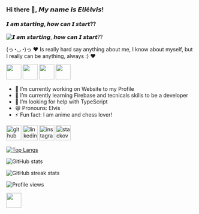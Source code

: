 ### Hi there 👋, 𝙈𝙮 𝙣𝙖𝙢𝙚 𝙞𝙨 𝙀𝙡𝙞é𝙡𝙫𝙞𝙨!
#### 𝙄 𝙖𝙢 𝙨𝙩𝙖𝙧𝙩𝙞𝙣𝙜, 𝙝𝙤𝙬 𝙘𝙖𝙣 𝙄 𝙨𝙩𝙖𝙧𝙩??
![𝙄 𝙖𝙢 𝙨𝙩𝙖𝙧𝙩𝙞𝙣𝙜, 𝙝𝙤𝙬 𝙘𝙖𝙣 𝙄 𝙨𝙩𝙖𝙧𝙩??](https://i.pinimg.com/564x/dc/b2/f7/dcb2f772998cbfa902fcedaf1b845ef0.jpg)

(っ◔◡◔)っ ♥ Is really hard say anything about me, I know about myself, but I really can be anything, always :) ♥

 <img src="https://cdn-icons.flaticon.com/png/512/1183/premium/1183621.png?token=exp=1638198599~hmac=a782e1bc4d0e24f467fca2082e1f7bf0" alt="" height="40">
 <img src="https://cdn-icons.flaticon.com/png/512/4524/premium/4524348.png?token=exp=1638198706~hmac=1bd15653e4d3610dccf70ec89976b65b" alt="" height="40">
 <img src="https://cdn-icons-png.flaticon.com/512/5968/5968267.png" alt="" height="40">
 <img src="https://cdn-icons-png.flaticon.com/512/5968/5968242.png" alt="" height="40">

- 🔭 I’m currently working on Website to my Profile 
- 🌱 I’m currently learning Firebase and tecnicals skills to be a developer 
- 🤔 I’m looking for help with TypeScript 
- 😄 Pronouns: Elvis 
- ⚡ Fun fact: I am anime and chess lover! 


[<img src='https://cdn.jsdelivr.net/npm/simple-icons@3.0.1/icons/github.svg' alt='github' height='40'>](https://github.com/Elvis-Dev-T)  [<img src='https://cdn.jsdelivr.net/npm/simple-icons@3.0.1/icons/linkedin.svg' alt='linkedin' height='40'>](https://www.linkedin.com/in/ElielvisRocha/)  [<img src='https://cdn.jsdelivr.net/npm/simple-icons@3.0.1/icons/instagram.svg' alt='instagram' height='40'>](https://www.instagram.com/possibilitiesdeveloper/)  [<img src='https://cdn.jsdelivr.net/npm/simple-icons@3.0.1/icons/stackoverflow.svg' alt='stackoverflow' height='40'>](https://stackoverflow.com/users/eliélvisrocha)  

[![Top Langs](https://github-readme-stats.vercel.app/api/top-langs/?username=Elvis-Dev-T)](https://github.com/anuraghazra/github-readme-stats)

![GitHub stats](https://github-readme-stats.vercel.app/api?username=Elvis-Dev-T&show_icons=true)  

![GitHub streak stats](https://github-readme-streak-stats.herokuapp.com/?user=Elvis-Dev-T)  

![Profile views](https://gpvc.arturio.dev/Elvis-Dev-T)  

 <img src="https://cdn-icons.flaticon.com/png/512/1183/premium/1183621.png?token=exp=1638198599~hmac=a782e1bc4d0e24f467fca2082e1f7bf0" alt="" height="40">
